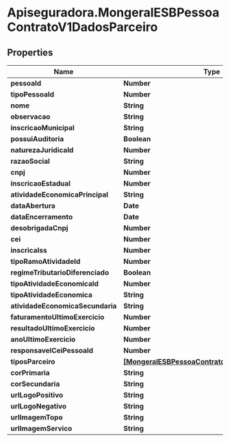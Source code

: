# Apiseguradora.MongeralESBPessoaContratoV1DadosParceiro

## Properties
Name | Type | Description | Notes
------------ | ------------- | ------------- | -------------
**pessoaId** | **Number** |  | [optional] 
**tipoPessoaId** | **Number** |  | [optional] 
**nome** | **String** |  | [optional] 
**observacao** | **String** |  | [optional] 
**inscricaoMunicipal** | **String** |  | [optional] 
**possuiAuditoria** | **Boolean** |  | [optional] 
**naturezaJuridicaId** | **Number** |  | [optional] 
**razaoSocial** | **String** |  | [optional] 
**cnpj** | **Number** |  | [optional] 
**inscricaoEstadual** | **Number** |  | [optional] 
**atividadeEconomicaPrincipal** | **String** |  | [optional] 
**dataAbertura** | **Date** |  | [optional] 
**dataEncerramento** | **Date** |  | [optional] 
**desobrigadaCnpj** | **Number** |  | [optional] 
**cei** | **Number** |  | [optional] 
**inscricaIss** | **Number** |  | [optional] 
**tipoRamoAtividadeId** | **Number** |  | [optional] 
**regimeTributarioDiferenciado** | **Boolean** |  | [optional] 
**tipoAtividadeEconomicaId** | **Number** |  | [optional] 
**tipoAtividadeEconomica** | **String** |  | [optional] 
**atividadeEconomicaSecundaria** | **String** |  | [optional] 
**faturamentoUltimoExercicio** | **Number** |  | [optional] 
**resultadoUltimoExercicio** | **Number** |  | [optional] 
**anoUltimoExercicio** | **Number** |  | [optional] 
**responsavelCeiPessoaId** | **Number** |  | [optional] 
**tiposParceiro** | [**[MongeralESBPessoaContratoV1DadosTipoParceiro]**](MongeralESBPessoaContratoV1DadosTipoParceiro.md) |  | [optional] 
**corPrimaria** | **String** |  | [optional] 
**corSecundaria** | **String** |  | [optional] 
**urlLogoPositivo** | **String** |  | [optional] 
**urlLogoNegativo** | **String** |  | [optional] 
**urlImagemTopo** | **String** |  | [optional] 
**urlImagemServico** | **String** |  | [optional] 


